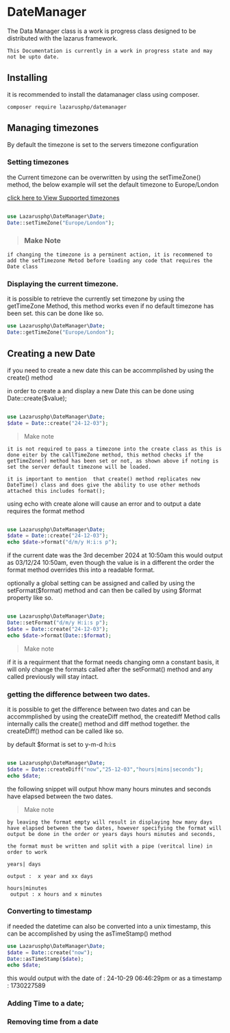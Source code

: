 # DateManager
The Data Manager  class is a work is progress class designed to be distributed with the lazarus framework.

    This Documentation is currently in a work in progress state and may not be upto date.

## Installing
it is recommended to install the datamanager class using composer.

```
composer require lazarusphp/datemanager
```


## Managing timezones
By default the timezone is set to the servers timezone configuration

### Setting timezones 
 the Current timezone can be overwritten by using the setTimeZone() method, the below example will set the default timezone to Europe/London

[click here to View Supported timezones](https://www.php.net/manual/en/timezones.php)

```php

use Lazarusphp\DateManager\Date;
Date::setTimeZone("Europe/London");

```
> ### Make Note

    if changing the timezone is a perminent action, it is recommened to add the setTimezone Metod before loading any code that requires the Date class


### Displaying the current timezone.
it is possible to retrieve the currently set timezone by using the getTimeZone Method, this method works even if no default timezone has been set. this can be done like so.

```php
use Lazarusphp\DateManager\Date;
Date::getTimeZone("Europe/London");

```

## Creating a new Date
if you need to create a new date this can be accommplished by using the create() method

in order to create a and display a new Date this can be done using Date::create($value);

```php

use Lazarusphp\DateManager\Date;
$date = Date::create("24-12-03");

```

> Make note

    it is not required to pass a timezone into the create class as this is done eiter by the callTimeZone method, this method checks if the getTimeZone() method has been set or not, as shown above if noting is set the server default timezone will be loaded.

    it is important to mention  that create() method replicates new DateTime() class and does give the ability to use other methods attached this includes format();

 using echo with create alone will cause an error and to output a date requires the format method

 ```php

use Lazarusphp\DateManager\Date;
$date = Date::create("24-12-03");
echo $date->format("d/m/y H:i:s p");

```

if the current date was the 3rd december 2024 at 10:50am this would output as 03/12/24 10:50am, even though the value is in a different the order the format method overrides this into a readable format.

optionally a global setting can be assigned and called by using the setFormat($format) method and can then be called by using $format property like so.

```php

use Lazarusphp\DateManager\Date;
Date::setFormat("d/m/y H:i:s p");
$date = Date::create("24-12-03");
echo $date->format(Date::$format);

```

> Make note

if it is a requirment that the format needs changing omn a constant basis, it will only change the formats called after the setFormat() method and any called previously will stay intact.

### getting the difference between two dates.
it is possible to get the difference between two dates and can be accommplished by using the createDiff method, the creatediff Method calls internally calls the create() method and diff method together. the createDiff() method can be called like so.

by default $format is set to y-m-d h:i:s
```php

use Lazarusphp\DateManager\Date;
$date = Date::createDiff("now","25-12-03","hours|mins|seconds");
echo $date;

```

the following snippet will output hhow many hours minutes and seconds have elapsed between the two dates.

> Make note

    by leaving the format empty will result in displaying how many days have elapsed between the two dates, however specifying the format will output be done in the order or years days hours minutes and seconds,

    the format must be written and split with a pipe (veritcal line) in order to work

    years| days

    output :  x year and xx days 

    hours|minutes
     output : x hours and x minutes

### Converting to timestamp

if needed the datetime can also be converted into a unix timestamp, this can be accomplished by using the asTimeStamp() method

```php
use Lazarusphp\DateManager\Date;
$date = Date::create("now");
Date::asTimeStamp($date);
echo $date;
```

this would output with the date of :  24-10-29 06:46:29pm or as a timestamp : 1730227589

### Adding Time to a date;

### Removing time from a date






 









